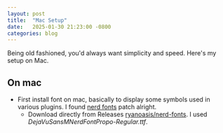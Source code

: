 ```yaml
---
layout: post
title:  "Mac Setup"
date:   2025-01-30 21:23:00 -0800
categories: blog
---
```


Being old fashioned, you'd always want simplicity and speed. Here's my setup on Mac.

## On mac

* First install font on mac, basically to display some symbols used in various plugins. I found [nerd fonts](https://github.com/ryanoasis/nerd-fonts#patched-fonts) patch alright. 
  * Download directly from Releases [ryanoasis/nerd-fonts](https://github.com/ryanoasis/nerd-fonts/releases). I used *DejaVuSansMNerdFontPropo-Regular.ttf*. 

